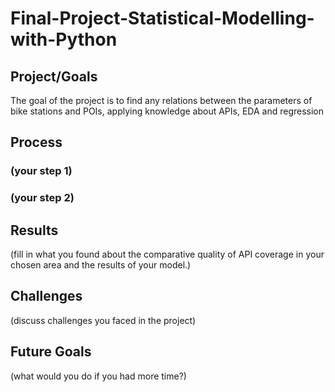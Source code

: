 # Final-Project-Statistical-Modelling-with-Python

## Project/Goals
The goal of the project is to find any relations between the parameters of bike stations and POIs, applying knowledge about APIs, EDA and regression

## Process
### (your step 1)
### (your step 2)

## Results
(fill in what you found about the comparative quality of API coverage in your chosen area and the results of your model.)

## Challenges 
(discuss challenges you faced in the project)

## Future Goals
(what would you do if you had more time?)
